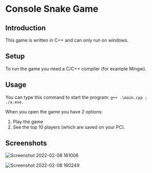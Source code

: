 # Console Snake Game

## Introduction

This game is written in C++ and can only run on windows. 

## Setup

To run the game you need a C/C++ compiler (for example Mingw). 

## Usage

You can type this command to start the program: ```g++ .\main.cpp ; ./a.exe.```

When you open the game you have 2 options: 
1. Play the game 
2. See the top 10 players (which are saved on your PC).

## Screenshots

![Screenshot 2022-02-08 161006](https://user-images.githubusercontent.com/92582380/153027867-8bd5b0a0-d56d-45e0-a9b5-10c7c4a0df11.png)

![Screenshot 2022-02-08 160249](https://user-images.githubusercontent.com/92582380/153026886-1d1bb229-aac2-4b4f-9ebf-7065f2322534.png)


